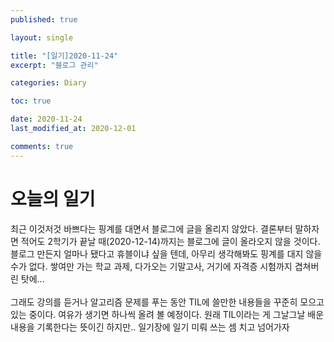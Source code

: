 ```yaml
---
published: true

layout: single

title: "[일기]2020-11-24"
excerpt: "블로그 관리"

categories: Diary

toc: true

date: 2020-11-24
last_modified_at: 2020-12-01

comments: true
---
```


# 오늘의 일기
최근 이것저것 바쁘다는 핑계를 대면서 블로그에 글을 올리지 않았다. 결론부터 말하자면 적어도 2학기가 끝날 때(2020-12-14)까지는 블로그에 글이 올라오지 않을 것이다. 블로그 만든지 얼마나 됐다고 휴블이냐 싶을 텐데, 아무리 생각해봐도 핑계를 대지 않을 수가 없다. 쌓여만 가는 학교 과제, 다가오는 기말고사, 거기에 자격증 시험까지 겹쳐버린 탓에...<br/><br/>
그래도 강의를 듣거나 알고리즘 문제를 푸는 동안 TIL에 쓸만한 내용들을 꾸준히 모으고 있는 중이다. 여유가 생기면 하나씩 올려 볼 예정이다. 원래 TIL이라는 게 그날그날 배운 내용을 기록한다는 뜻이긴 하지만.. 일기장에 일기 미뤄 쓰는 셈 치고 넘어가자<br/><br/>